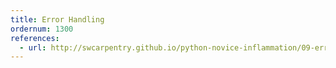 ```yaml
---
title: Error Handling
ordernum: 1300
references:
  - url: http://swcarpentry.github.io/python-novice-inflammation/09-errors.html
---
```

